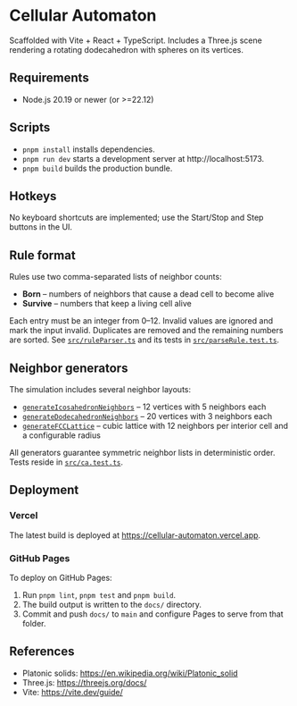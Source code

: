 # Cellular Automaton

Scaffolded with Vite + React + TypeScript. Includes a Three.js scene rendering a rotating dodecahedron with spheres on its vertices.

## Requirements
- Node.js 20.19 or newer (or >=22.12)

## Scripts
- `pnpm install` installs dependencies.
- `pnpm run dev` starts a development server at http://localhost:5173.
- `pnpm build` builds the production bundle.

## Hotkeys
No keyboard shortcuts are implemented; use the Start/Stop and Step buttons in the UI.

## Rule format
Rules use two comma-separated lists of neighbor counts:

- **Born** – numbers of neighbors that cause a dead cell to become alive
- **Survive** – numbers that keep a living cell alive

Each entry must be an integer from 0–12. Invalid values are ignored and mark the input invalid. Duplicates are removed and the
remaining numbers are sorted. See [`src/ruleParser.ts`](src/ruleParser.ts) and its tests in [`src/parseRule.test.ts`](src/parseRule.test.ts).

## Neighbor generators
The simulation includes several neighbor layouts:

- [`generateIcosahedronNeighbors`](src/ca.ts) – 12 vertices with 5 neighbors each
- [`generateDodecahedronNeighbors`](src/ca.ts) – 20 vertices with 3 neighbors each
- [`generateFCCLattice`](src/ca.ts) – cubic lattice with 12 neighbors per interior cell and a configurable radius

All generators guarantee symmetric neighbor lists in deterministic order. Tests reside in [`src/ca.test.ts`](src/ca.test.ts).

## Deployment
### Vercel
The latest build is deployed at https://cellular-automaton.vercel.app.

### GitHub Pages
To deploy on GitHub Pages:
1. Run `pnpm lint`, `pnpm test` and `pnpm build`.
2. The build output is written to the `docs/` directory.
3. Commit and push `docs/` to `main` and configure Pages to serve from that folder.

## References
- Platonic solids: https://en.wikipedia.org/wiki/Platonic_solid
- Three.js: https://threejs.org/docs/
- Vite: https://vite.dev/guide/
